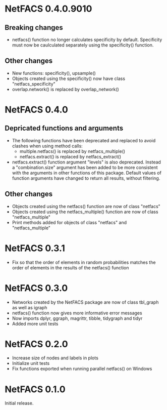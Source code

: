 # NetFACS 0.4.0.9010

## Breaking changes
- netfacs() function no longer calculates specificity by default. Specificity must now be caulculated separately using the specificity() function.

## Other changes

- New functions: specificity(), upsample()
- Objects created using the specificity() now have class "netfacs_specificity"
- overlap.network() is replaced by overlap_network()


# NetFACS 0.4.0

## Depricated functions and arguments
- The following functions have been deprecated and replaced to avoid clashes when using method calls:
  - multiple.netfacs() is replaced by netfacs_multiple()
  - netfacs.extract() is replaced by netfacs_extract()
- netfacs.extract() function argument "levels" is also deprecated. Instead a "combination.size" argument has been added to be more consistent with the arguments in other functions of this package. Default values of function arguments have changed to return all results, without filtering.

## Other changes
- Objects created using the netfacs() function are now of class "netfacs"
- Objects created using the netfacs_multiple() function are now of class "netfacs_multiple"
- Print methods added for objects of class "netfacs" and "netfacs_multiple"


# NetFACS 0.3.1
- Fix so that the order of elements in random probabilities matches the order of elements in the results of the netfacs() function 

# NetFACS 0.3.0

- Networks created by the NetFACS package are now of class tbl_graph as well as igraph
- netfacs() function now gives more informative error messages
- Now imports dplyr, ggraph, magrittr, tibble, tidygraph and tidyr
- Added more unit tests

# NetFACS 0.2.0

- Increase size of nodes and labels in plots
- Initialize unit tests
- Fix functions exported when running parallel netfacs() on Windows  

# NetFACS 0.1.0

Initial release.

